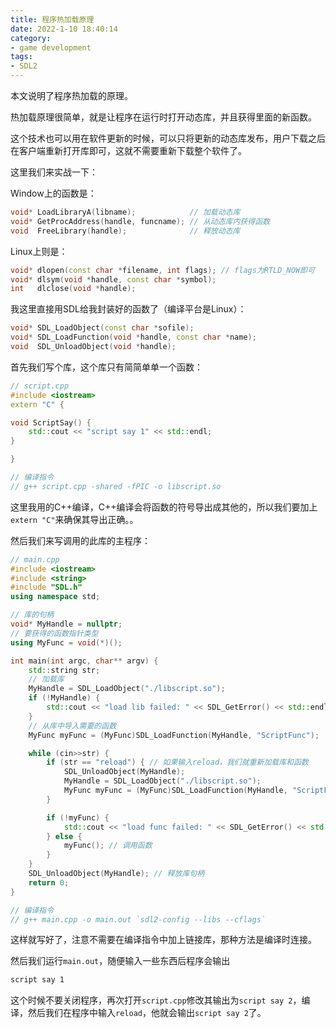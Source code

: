 ```yaml
---
title: 程序热加载原理
date: 2022-1-10 18:40:14
category:
- game development
tags:
- SDL2
---
```


本文说明了程序热加载的原理。

<!-- more -->

热加载原理很简单，就是让程序在运行时打开动态库，并且获得里面的新函数。

这个技术也可以用在软件更新的时候，可以只将更新的动态库发布，用户下载之后在客户端重新打开库即可，这就不需要重新下载整个软件了。

这里我们来实战一下：

Window上的函数是：

```cpp
void* LoadLibraryA(libname);            // 加载动态库
void* GetProcAddress(handle, funcname); // 从动态库内获得函数
void  FreeLibrary(handle);              // 释放动态库
```

Linux上则是：

```cpp
void* dlopen(const char *filename, int flags); // flags为RTLD_NOW即可
void* dlsym(void *handle, const char *symbol);
int   dlclose(void *handle);
```

我这里直接用SDL给我封装好的函数了（编译平台是Linux）：

```cpp
void* SDL_LoadObject(const char *sofile);
void* SDL_LoadFunction(void *handle, const char *name);
void  SDL_UnloadObject(void *handle);
```

首先我们写个库，这个库只有简简单单一个函数：

```cpp
// script.cpp
#include <iostream>
extern "C" {

void ScriptSay() {
    std::cout << "script say 1" << std::endl;
}    

}

// 编译指令
// g++ script.cpp -shared -fPIC -o libscript.so
```

这里我用的C++编译，C++编译会将函数的符号导出成其他的，所以我们要加上`extern "C"`来确保其导出正确。。

然后我们来写调用的此库的主程序：

```cpp
// main.cpp
#include <iostream>
#include <string>
#include "SDL.h"
using namespace std;

// 库的句柄
void* MyHandle = nullptr;
// 要获得的函数指针类型
using MyFunc = void(*)();

int main(int argc, char** argv) {
    std::string str;
    // 加载库
    MyHandle = SDL_LoadObject("./libscript.so");
    if (!MyHandle) {
        std::cout << "load lib failed: " << SDL_GetError() << std::endl;
    }
    // 从库中导入需要的函数
    MyFunc myFunc = (MyFunc)SDL_LoadFunction(MyHandle, "ScriptFunc");

    while (cin>>str) {
        if (str == "reload") { // 如果输入reload，我们就重新加载库和函数
            SDL_UnloadObject(MyHandle);
            MyHandle = SDL_LoadObject("./libscript.so");
            MyFunc myFunc = (MyFunc)SDL_LoadFunction(MyHandle, "ScriptFunc");
        }

        if (!myFunc) {
            std::cout << "load func failed: " << SDL_GetError() << std::endl;
        } else {
            myFunc(); // 调用函数
        }
    }
    SDL_UnloadObject(MyHandle); // 释放库句柄
    return 0;
}

// 编译指令
// g++ main.cpp -o main.out `sdl2-config --libs --cflags`
```

这样就写好了，注意不需要在编译指令中加上链接库，那种方法是编译时连接。

然后我们运行`main.out`，随便输入一些东西后程序会输出

```bash
script say 1
```

这个时候不要关闭程序，再次打开`script.cpp`修改其输出为`script say 2`，编译，然后我们在程序中输入`reload`，他就会输出`script say 2`了。
